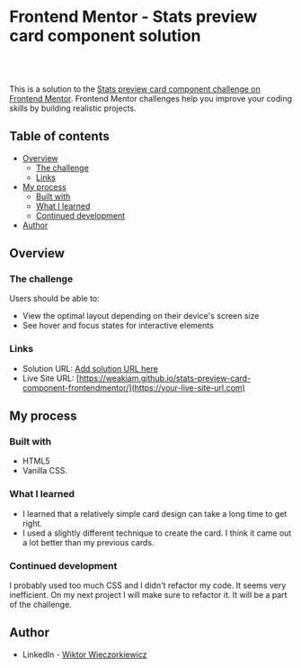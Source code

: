 <h1 style="padding:50px 0 50px">Frontend Mentor - Stats preview card component solution
</h1>

This is a solution to the [Stats preview card component challenge on Frontend Mentor](https://www.frontendmentor.io/challenges/stats-preview-card-component-8JqbgoU62). Frontend Mentor challenges help you improve your coding skills by building realistic projects. 

## Table of contents

- [Overview](#overview)
  - [The challenge](#the-challenge)
  - [Links](#links)
- [My process](#my-process)
  - [Built with](#built-with)
  - [What I learned](#what-i-learned)
  - [Continued development](#continued-development)
- [Author](#author)


## Overview

### The challenge

Users should be able to:

- View the optimal layout depending on their device's screen size
- See hover and focus states for interactive elements


### Links

- Solution URL: [Add solution URL here](https://your-solution-url.com)
- Live Site URL: [https://weakiam.github.io/stats-preview-card-component-frontendmentor/](https://your-live-site-url.com)

## My process

### Built with

- HTML5
- Vanilla CSS.


### What I learned

- I learned that a relatively simple card design can take a long time to get right. 
- I used a slightly different technique to create the card. I think it came out a lot better than my previous cards. 

### Continued development

I probably used too much CSS and I didn't refactor my code. It seems very inefficient. On my next project I will make sure to refactor it. It will be a part of the challenge.  



## Author

- LinkedIn - [Wiktor Wieczorkiewicz](https://www.linkedin.com/in/wiktor-wieczorkiewicz-0b987820a/)

<h2 style="padding-bottom:110px;"></h1>
